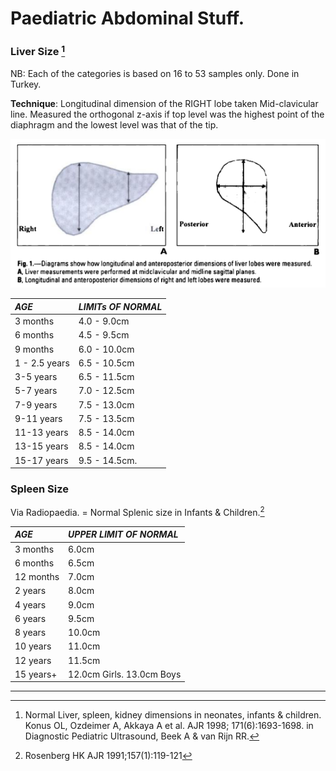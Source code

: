 # Paediatric Abdominal Stuff.

### Liver Size [^Beek1998]

[^Beek1998]: Normal Liver, spleen, kidney dimensions in neonates, infants & children. Konus OL, Ozdeimer A, Akkaya A et al. AJR 1998; 171(6):1693-1698.  in Diagnostic Pediatric Ultrasound, Beek A & van Rijn RR.

NB: Each of the categories is based on 16 to 53 samples only. Done in Turkey.

**Technique**: Longitudinal dimension of the RIGHT lobe taken Mid-clavicular line.
Measured the orthogonal z-axis if top level was the highest point of the diaphragm and the lowest level was that of the tip.

![Liver Measurement](images/Liver_measurement.PNG)

*AGE* | *LIMITs OF NORMAL*
:---|:---
3 months | 4.0 - 9.0cm
6 months | 4.5 - 9.5cm 
9 months | 6.0 - 10.0cm
1 - 2.5 years | 6.5 - 10.5cm 
3-5 years | 6.5 - 11.5cm 
5-7 years | 7.0 - 12.5cm 
7-9 years | 7.5 - 13.0cm 
9-11 years | 7.5 - 13.5cm 
11-13 years | 8.5 - 14.0cm 
13-15 years | 8.5 - 14.0cm 
15-17 years | 9.5 - 14.5cm.  

### Spleen Size 

Via Radiopaedia. = Normal Splenic size in Infants & Children.[^Rosenberg1991] 
[^Rosenberg1991]: Rosenberg HK AJR 1991;157(1):119-121

*AGE* | *UPPER LIMIT OF NORMAL*
:---|:---
3 months | 6.0cm
6 months | 6.5cm 
12 months | 7.0cm 
2 years | 8.0cm 
4 years | 9.0cm 
6 years | 9.5cm 
8 years | 10.0cm 
10 years | 11.0cm 
12 years | 11.5cm 
15 years+ | 12.0cm Girls. 13.0cm Boys 

--- 

